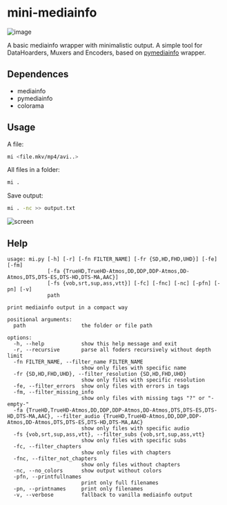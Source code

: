 # mini-mediainfo
![image](https://i.postimg.cc/nc5r17Tn/2.png)

A basic mediainfo wrapper with minimalistic output. A simple tool for DataHoarders, Muxers and Encoders, based on [pymediainfo](https://pymediainfo.readthedocs.io/en/stable/pymediainfo.html) wrapper.

## Dependences
- mediainfo
- pymediainfo
- colorama

## Usage

A file:
```sh
mi <file.mkv/mp4/avi..>
```
All files in a folder:
```sh
mi .
```
Save output:
```sh
mi . -nc >> output.txt
```

![screen](https://i.postimg.cc/VkCQPbws/1.png)

## Help

```
usage: mi.py [-h] [-r] [-fn FILTER_NAME] [-fr {SD,HD,FHD,UHD}] [-fe] [-fm]
             [-fa {TrueHD,TrueHD-Atmos,DD,DDP,DDP-Atmos,DD-Atmos,DTS,DTS-ES,DTS-HD,DTS-MA,AAC}]
             [-fs {vob,srt,sup,ass,vtt}] [-fc] [-fnc] [-nc] [-pfn] [-pn] [-v]
             path

print mediainfo output in a compact way

positional arguments:
  path                  the folder or file path

options:
  -h, --help            show this help message and exit
  -r, --recursive       parse all foders recursively without depth limit
  -fn FILTER_NAME, --filter_name FILTER_NAME
                        show only files with specific name
  -fr {SD,HD,FHD,UHD}, --filter_resolution {SD,HD,FHD,UHD}
                        show only files with specific resolution
  -fe, --filter_errors  show only files with errors in tags
  -fm, --filter_missing_info
                        show only files with missing tags "?" or "-empty-"
  -fa {TrueHD,TrueHD-Atmos,DD,DDP,DDP-Atmos,DD-Atmos,DTS,DTS-ES,DTS-HD,DTS-MA,AAC}, --filter_audio {TrueHD,TrueHD-Atmos,DD,DDP,DDP-Atmos,DD-Atmos,DTS,DTS-ES,DTS-HD,DTS-MA,AAC}
                        show only files with specific audio
  -fs {vob,srt,sup,ass,vtt}, --filter_subs {vob,srt,sup,ass,vtt}
                        show only files with specific subs
  -fc, --filter_chapters
                        show only files with chapters
  -fnc, --filter_not_chapters
                        show only files without chapters
  -nc, --no_colors      show output without colors
  -pfn, --printfullnames
                        print only full filenames
  -pn, --printnames     print only filenames
  -v, --verbose         fallback to vanilla mediainfo output

```
